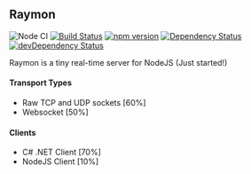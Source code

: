 ## Raymon
![Node CI](https://github.com/shamsdev/raymon/workflows/Node%20CI/badge.svg)
[![Build Status](https://secure.travis-ci.org/shamsdev/raymon.svg?branch=master)](https://travis-ci.org/shamsdev/raymon)
[![npm version](https://badge.fury.io/js/raymon.svg)](https://badge.fury.io/js/raymon)
[![Dependency Status](https://david-dm.org/shamsdev/raymon.svg)](https://david-dm.org/shamsdev/raymon)
[![devDependency Status](https://david-dm.org/shamsdev/raymon/dev-status.svg)](https://david-dm.org/shamsdev/raymon#info=devDependencies)

Raymon is a tiny real-time server for NodeJS (Just started!)

#### Transport Types
* Raw TCP and UDP sockets [60%]
* Websocket [50%]

#### Clients
* C# .NET Client [70%]
* NodeJS Client [10%]
